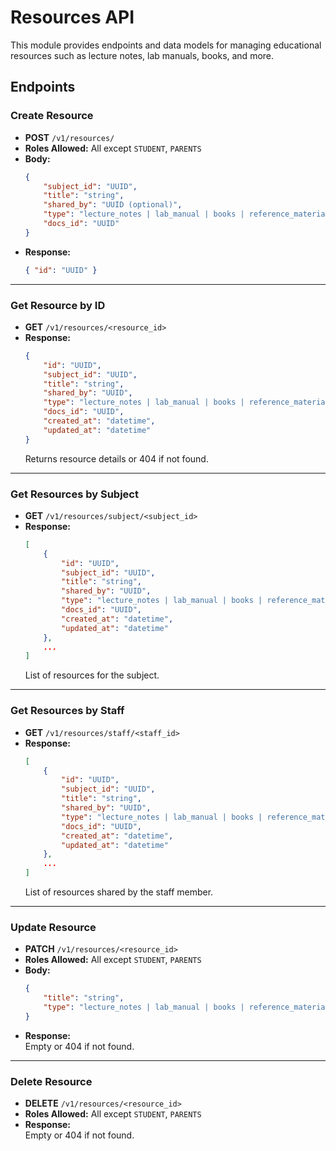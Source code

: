 # Resources API

This module provides endpoints and data models for managing educational resources such as lecture notes, lab manuals, books, and more.

## Endpoints

### Create Resource

- **POST** `/v1/resources/`
- **Roles Allowed:** All except `STUDENT`, `PARENTS`
- **Body:**  
    ```json
    {
        "subject_id": "UUID",
        "title": "string",
        "shared_by": "UUID (optional)",
        "type": "lecture_notes | lab_manual | books | reference_material | syllabus | others",
        "docs_id": "UUID"
    }
    ```
- **Response:**  
    ```json
    { "id": "UUID" }
    ```

---

### Get Resource by ID

- **GET** `/v1/resources/<resource_id>`
- **Response:**  
    ```json
    {
        "id": "UUID",
        "subject_id": "UUID",
        "title": "string",
        "shared_by": "UUID",
        "type": "lecture_notes | lab_manual | books | reference_material | syllabus | others",
        "docs_id": "UUID",
        "created_at": "datetime",
        "updated_at": "datetime"
    }
    ```
    Returns resource details or 404 if not found.

---

### Get Resources by Subject

- **GET** `/v1/resources/subject/<subject_id>`
- **Response:**  
    ```json
    [
        {
            "id": "UUID",
            "subject_id": "UUID",
            "title": "string",
            "shared_by": "UUID",
            "type": "lecture_notes | lab_manual | books | reference_material | syllabus | others",
            "docs_id": "UUID",
            "created_at": "datetime",
            "updated_at": "datetime"
        },
        ...
    ]
    ```
    List of resources for the subject.

---

### Get Resources by Staff

- **GET** `/v1/resources/staff/<staff_id>`
- **Response:**  
    ```json
    [
        {
            "id": "UUID",
            "subject_id": "UUID",
            "title": "string",
            "shared_by": "UUID",
            "type": "lecture_notes | lab_manual | books | reference_material | syllabus | others",
            "docs_id": "UUID",
            "created_at": "datetime",
            "updated_at": "datetime"
        },
        ...
    ]
    ```
    List of resources shared by the staff member.

---

### Update Resource

- **PATCH** `/v1/resources/<resource_id>`
- **Roles Allowed:** All except `STUDENT`, `PARENTS`
- **Body:**  
    ```json
    {
        "title": "string",
        "type": "lecture_notes | lab_manual | books | reference_material | syllabus | others"
    }
    ```
- **Response:**  
    Empty or 404 if not found.

---

### Delete Resource

- **DELETE** `/v1/resources/<resource_id>`
- **Roles Allowed:** All except `STUDENT`, `PARENTS`
- **Response:**  
    Empty or 404 if not found.
